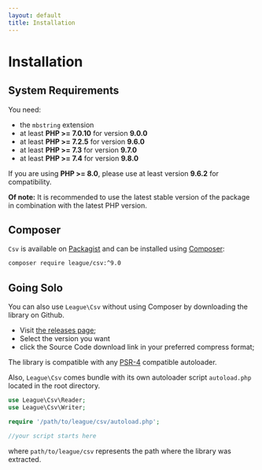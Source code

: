 ```yaml
---
layout: default
title: Installation
---
```


# Installation

## System Requirements

You need:

- the `mbstring` extension
- at least **PHP >= 7.0.10** for version **9.0.0**
- at least **PHP >= 7.2.5** for version **9.6.0**
- at least **PHP >= 7.3** for version **9.7.0**
- at least **PHP >= 7.4** for version **9.8.0**

If you are using **PHP >= 8.0**, please use at least version **9.6.2** for compatibility.

**Of note:** It is recommended to use the latest stable version of the package in
combination with the latest PHP version.

## Composer

`Csv` is available on [Packagist](https://packagist.org/packages/league/csv) and can be installed using [Composer](https://getcomposer.org/):

```bash
composer require league/csv:^9.0
```

## Going Solo

You can also use `League\Csv` without using Composer by downloading the library on Github.

- Visit [the releases page](https://github.com/thephpleague/csv/releases);
- Select the version you want
- click the Source Code download link in your preferred compress format;

The library is compatible with any [PSR-4](http://www.php-fig.org/psr/psr-4/) compatible autoloader.

Also, `League\Csv` comes bundle with its own autoloader script `autoload.php` located in the root directory.

```php
use League\Csv\Reader;
use League\Csv\Writer;

require '/path/to/league/csv/autoload.php';

//your script starts here
```

where `path/to/league/csv` represents the path where the library was extracted.
